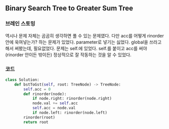 ## Binary Search Tree to Greater Sum Tree


### 브레인 스토밍

역시나 문제 자체는 곰곰히 생각하면 풀 수 있는 문제였다. 다만 acc를 어떻게 rinorder 안에 욱여넣는가? 하는 문제가 있었다. parameter로 넣기는 싫었다. global을 쓰라고 해서 써봤는데, 필요없었다. 문제는 self.에 있었다. self.를 붙이고 acc를 써야(rinorder 안이든 밖이든) 정상적으로 잘 작동하는 것을 알 수 있었다.


### 코드

```python
class Solution:            
    def bstToGst(self, root: TreeNode) -> TreeNode:
        self.acc = 0
        def rinorder(node):
            if node.right: rinorder(node.right)
            node.val += self.acc
            self.acc = node.val
            if node.left: rinorder(node.left)
        rinorder(root)
        return root
```
